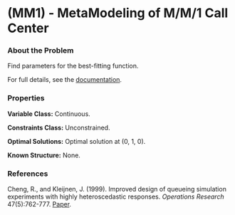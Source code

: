 # (MM1) - MetaModeling of M/M/1 Call Center

### About the Problem

Find parameters for the best-fitting function.

For full details, see the [documentation](https://github.com/simopt-admin/simopt/tree/master/MATLAB/Problems/MM1/MetaModeling.pdf).

### Properties

**Variable Class:** Continuous.

**Constraints Class:** Unconstrained.

**Optimal Solutions:** Optimal solution at (0, 1, 0).

**Known Structure:** None.

### References
Cheng, R., and Kleijnen, J. (1999). Improved design of queueing simulation experiments with highly heteroscedastic responses. *Operations Research* 47(5):762-777.
[Paper](https://pubsonline.informs.org/doi/10.1287/opre.47.5.762).



